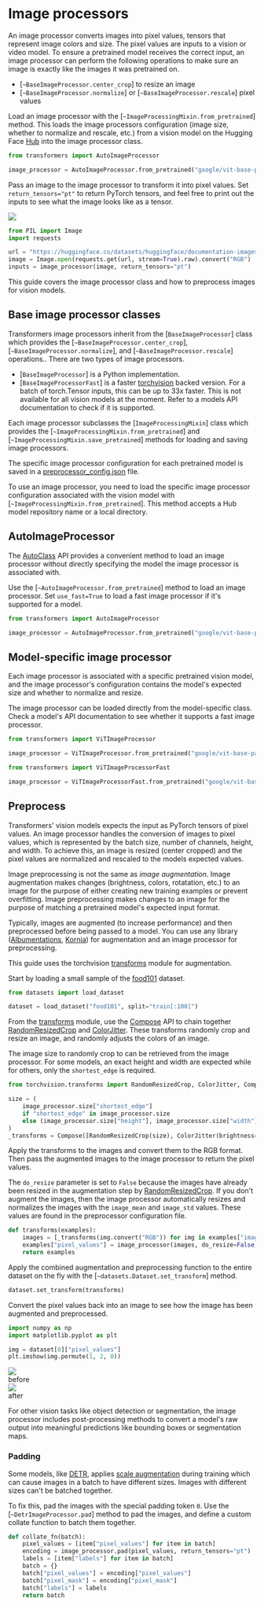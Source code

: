 <!--Copyright 2024 The HuggingFace Team. All rights reserved.

Licensed under the Apache License, Version 2.0 (the "License"); you may not use this file except in compliance with
the License. You may obtain a copy of the License at

http://www.apache.org/licenses/LICENSE-2.0

Unless required by applicable law or agreed to in writing, software distributed under the License is distributed on
an "AS IS" BASIS, WITHOUT WARRANTIES OR CONDITIONS OF ANY KIND, either express or implied. See the License for the
specific language governing permissions and limitations under the License.

⚠️ Note that this file is in Markdown but contain specific syntax for our doc-builder (similar to MDX) that may not be
rendered properly in your Markdown viewer.

-->

# Image processors

An image processor converts images into pixel values, tensors that represent image colors and size. The pixel values are inputs to a vision or video model. To ensure a pretrained model receives the correct input, an image processor can perform the following operations to make sure an image is exactly like the images it was pretrained on.

- [`~BaseImageProcessor.center_crop`] to resize an image
- [`~BaseImageProcessor.normalize`] or [`~BaseImageProcessor.rescale`] pixel values

Load an image processor with the [`~ImageProcessingMixin.from_pretrained`] method. This loads the image processors configuration (image size, whether to normalize and rescale, etc.) from a vision model on the Hugging Face [Hub](https://hf.co) into the image processor class.

```py
from transformers import AutoImageProcessor

image_processor = AutoImageProcessor.from_pretrained("google/vit-base-patch16-224")
```

Pass an image to the image processor to transform it into pixel values. Set `return_tensors="pt"` to return PyTorch tensors, and feel free to print out the inputs to see what the image looks like as a tensor.

<div class="flex justify-center">
    <img src="https://huggingface.co/datasets/huggingface/documentation-images/resolve/main/transformers/image_processor_example.png"/>
</div>

```py
from PIL import Image
import requests

url = "https://huggingface.co/datasets/huggingface/documentation-images/resolve/main/transformers/image_processor_example.png"
image = Image.open(requests.get(url, stream=True).raw).convert("RGB")
inputs = image_processor(image, return_tensors="pt")
```

This guide covers the image processor class and how to preprocess images for vision models.

## Base image processor classes

<!-- insert diagram here -->

Transformers image processors inherit from the [`BaseImageProcessor`] class which provides the [`~BaseImageProcessor.center_crop`], [`~BaseImageProcessor.normalize`], and [`~BaseImageProcessor.rescale`] operations.. There are two types of image processors.

- [`BaseImageProcessor`] is a Python implementation.
- [`BaseImageProcessorFast`] is a faster [torchvision](https://pytorch.org/vision/stable/index.html) backed version. For a batch of torch.Tensor inputs, this can be up to 33x faster. This is not available for all vision models at the moment. Refer to a models API documentation to check if it is supported.

Each image processor subclasses the [`ImageProcessingMixin`] class which provides the [`~ImageProcessingMixin.from_pretrained`] and [`~ImageProcessingMixin.save_pretrained`] methods for loading and saving image processors.

The specific image processor configuration for each pretrained model is saved in a [preprocessor_config.json](https://huggingface.co/google/vit-base-patch16-224/blob/main/preprocessor_config.json) file.

To use an image processor, you need to load the specific image processor configuration associated with the vision model with [`~ImageProcessingMixin.from_pretrained`]. This method accepts a Hub model repository name or a local directory.

## AutoImageProcessor

The [AutoClass](./model_doc/auto) API provides a convenient method to load an image processor without directly specifying the model the image processor is associated with.

Use the [`~AutoImageProcessor.from_pretrained`] method to load an image processor. Set `use_fast=True` to load a fast image processor if it's supported for a model.

```py
from transformers import AutoImageProcessor

image_processor = AutoImageProcessor.from_pretrained("google/vit-base-patch16-224", use_fast=True)
```

## Model-specific image processor

Each image processor is associated with a specific pretrained vision model, and the image processor's configuration contains the model's expected size and whether to normalize and resize.

The image processor can be loaded directly from the model-specific class. Check a model's API documentation to see whether it supports a fast image processor.

<hfoptions id="image-processor">
<hfoption id="ViTImageProcessor">

```py
from transformers import ViTImageProcessor

image_processor = ViTImageProcessor.from_pretrained("google/vit-base-patch16-224")
```

</hfoption>
<hfoption id="ViTImageProcessorFast">

```py
from transformers import ViTImageProcessorFast

image_processor = ViTImageProcessorFast.from_pretrained("google/vit-base-patch16-224")
```

</hfoption>
</hfoptions>

## Preprocess

Transformers' vision models expects the input as PyTorch tensors of pixel values. An image processor handles the conversion of images to pixel values, which is represented by the batch size, number of channels, height, and width. To achieve this, an image is resized (center cropped) and the pixel values are normalized and rescaled to the models expected values.

Image preprocessing is not the same as *image augmentation*. Image augmentation makes changes (brightness, colors, rotatation, etc.) to an image for the purpose of either creating new training examples or prevent overfitting. Image preprocessing makes changes to an image for the purpose of matching a pretrained model's expected input format.

Typically, images are augmented (to increase performance) and then preprocessed before being passed to a model. You can use any library ([Albumentations](https://colab.research.google.com/github/huggingface/notebooks/blob/main/examples/image_classification_albumentations.ipynb), [Kornia](https://colab.research.google.com/github/huggingface/notebooks/blob/main/examples/image_classification_kornia.ipynb)) for augmentation and an image processor for preprocessing.

This guide uses the torchvision [transforms](https://pytorch.org/vision/stable/transforms.html) module for augmentation.

Start by loading a small sample of the [food101](https://hf.co/datasets/food101) dataset.

```py
from datasets import load_dataset

dataset = load_dataset("food101", split="train[:100]")
```

From the [transforms](https://pytorch.org/vision/stable/transforms.html) module, use the [Compose](https://pytorch.org/vision/master/generated/torchvision.transforms.Compose.html) API to chain together [RandomResizedCrop](https://pytorch.org/vision/main/generated/torchvision.transforms.RandomResizedCrop.html) and [ColorJitter](https://pytorch.org/vision/main/generated/torchvision.transforms.ColorJitter.html). These transforms randomly crop and resize an image, and randomly adjusts the colors of an image.

The image size to randomly crop to can be retrieved from the image processor. For some models, an exact height and width are expected while for others, only the `shortest_edge` is required.

```py
from torchvision.transforms import RandomResizedCrop, ColorJitter, Compose

size = (
    image_processor.size["shortest_edge"]
    if "shortest_edge" in image_processor.size
    else (image_processor.size["height"], image_processor.size["width"])
)
_transforms = Compose([RandomResizedCrop(size), ColorJitter(brightness=0.5, hue=0.5)])
```

Apply the transforms to the images and convert them to the RGB format. Then pass the augmented images to the image processor to return the pixel values.

The `do_resize` parameter is set to `False` because the images have already been resized in the augmentation step by [RandomResizedCrop](https://pytorch.org/vision/main/generated/torchvision.transforms.RandomResizedCrop.html). If you don't augment the images, then the image processor automatically resizes and normalizes the images with the `image_mean` and `image_std` values. These values are found in the preprocessor configuration file.

```py
def transforms(examples):
    images = [_transforms(img.convert("RGB")) for img in examples["image"]]
    examples["pixel_values"] = image_processor(images, do_resize=False, return_tensors="pt")["pixel_values"]
    return examples
```

Apply the combined augmentation and preprocessing function to the entire dataset on the fly with the [`~datasets.Dataset.set_transform`] method.

```py
dataset.set_transform(transforms)
```

Convert the pixel values back into an image to see how the image has been augmented and preprocessed.

```py
import numpy as np
import matplotlib.pyplot as plt

img = dataset[0]["pixel_values"]
plt.imshow(img.permute(1, 2, 0))
```

<div class="flex gap-4">
  <div>
    <img class="rounded-xl" src="https://huggingface.co/datasets/huggingface/documentation-images/resolve/main/vision-preprocess-tutorial.png" />
    <figcaption class="mt-2 text-center text-sm text-gray-500">before</figcaption>
  </div>
  <div>
    <img class="rounded-xl" src="https://huggingface.co/datasets/huggingface/documentation-images/resolve/main/preprocessed_image.png" />
    <figcaption class="mt-2 text-center text-sm text-gray-500">after</figcaption>
  </div>
</div>

For other vision tasks like object detection or segmentation, the image processor includes post-processing methods to convert a model's raw output into meaningful predictions like bounding boxes or segmentation maps.

### Padding

Some models, like [DETR](./model_doc/detr), applies [scale augmentation](https://paperswithcode.com/method/image-scale-augmentation) during training which can cause images in a batch to have different sizes. Images with different sizes can't be batched together.

To fix this, pad the images with the special padding token `0`. Use the [`~DetrImageProcessor.pad`] method to pad the images, and define a custom collate function to batch them together.

```py
def collate_fn(batch):
    pixel_values = [item["pixel_values"] for item in batch]
    encoding = image_processor.pad(pixel_values, return_tensors="pt")
    labels = [item["labels"] for item in batch]
    batch = {}
    batch["pixel_values"] = encoding["pixel_values"]
    batch["pixel_mask"] = encoding["pixel_mask"]
    batch["labels"] = labels
    return batch
```
